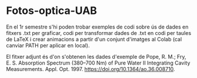 # Fotos-optica-UAB
En el 1r semestre s'hi poden trobar exemples de codi sobre ús de dades en fitxers .txt per graficar, codi per transformar dades de .txt en codi per taules de LaTeX i crear animacions a partir d'un conjunt d'imatges al Colab (cal canviar PATH per aplicar en local).

El fitxer adjunt és d'on s'obtenen les dades d'exemple de Pope, R. M.; Fry, E. S. Absorption Spectrum (380–700 Nm) of Pure Water II Integrating Cavity Measurements. Appl. Opt. 1997. https://doi.org/10.1364/ao.36.008710.
